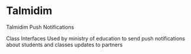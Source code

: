 # Talmidim
Talmidim Push Notifications

Class Interfaces Used by ministry of education to send push notifications about students and classes updates to partners

